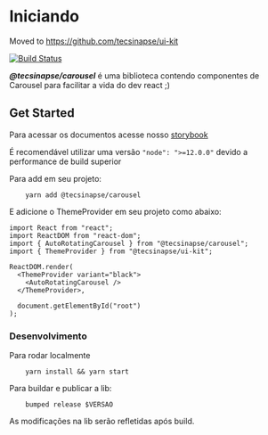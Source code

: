 # Iniciando

Moved to https://github.com/tecsinapse/ui-kit

[![Build Status](https://travis-ci.org/tecsinapse/carousel.svg?branch=master)](https://travis-ci.org/tecsinapse/carousel)



***@tecsinapse/carousel*** é uma biblioteca contendo componentes de Carousel para facilitar a vida do dev react ;)

## Get Started

Para acessar os documentos acesse nosso [storybook](https://github.com/tecsinapse/carousel)

É recomendável utilizar uma versão `"node": ">=12.0.0"` devido a performance de build superior

Para add em seu projeto:
```
    yarn add @tecsinapse/carousel
```

E adicione o ThemeProvider em seu projeto como abaixo:

```
import React from "react";
import ReactDOM from "react-dom";
import { AutoRotatingCarousel } from "@tecsinapse/carousel";
import { ThemeProvider } from "@tecsinapse/ui-kit";

ReactDOM.render(
  <ThemeProvider variant="black">
    <AutoRotatingCarousel />
  </ThemeProvider>,

  document.getElementById("root")
);
```

### Desenvolvimento

Para rodar localmente
```
    yarn install && yarn start
```

Para buildar e publicar a lib:
```
    bumped release $VERSAO
```

As modificações na lib serão refletidas após build.
